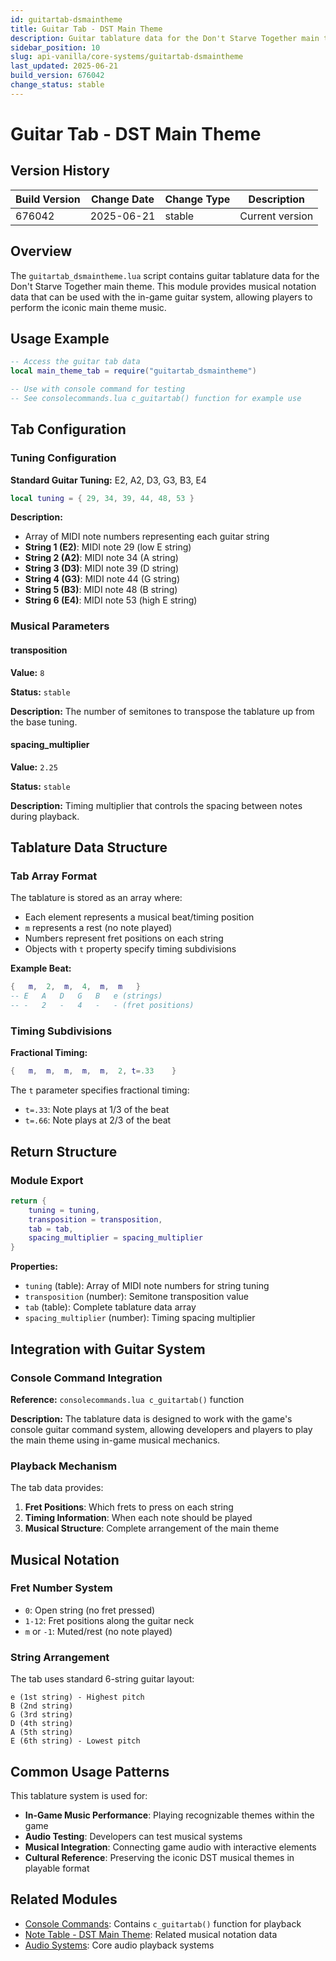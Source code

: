 ```yaml
---
id: guitartab-dsmaintheme
title: Guitar Tab - DST Main Theme
description: Guitar tablature data for the Don't Starve Together main theme
sidebar_position: 10
slug: api-vanilla/core-systems/guitartab-dsmaintheme
last_updated: 2025-06-21
build_version: 676042
change_status: stable
---
```


# Guitar Tab - DST Main Theme

## Version History
| Build Version | Change Date | Change Type | Description |
|---|----|----|----|
| 676042 | 2025-06-21 | stable | Current version |

## Overview

The `guitartab_dsmaintheme.lua` script contains guitar tablature data for the Don't Starve Together main theme. This module provides musical notation data that can be used with the in-game guitar system, allowing players to perform the iconic main theme music.

## Usage Example

```lua
-- Access the guitar tab data
local main_theme_tab = require("guitartab_dsmaintheme")

-- Use with console command for testing
-- See consolecommands.lua c_guitartab() function for example use
```

## Tab Configuration

### Tuning Configuration

**Standard Guitar Tuning:** E2, A2, D3, G3, B3, E4

```lua
local tuning = { 29, 34, 39, 44, 48, 53 }
```

**Description:**
- Array of MIDI note numbers representing each guitar string
- **String 1 (E2)**: MIDI note 29 (low E string)
- **String 2 (A2)**: MIDI note 34 (A string)
- **String 3 (D3)**: MIDI note 39 (D string)
- **String 4 (G3)**: MIDI note 44 (G string)
- **String 5 (B3)**: MIDI note 48 (B string)
- **String 6 (E4)**: MIDI note 53 (high E string)

### Musical Parameters

#### transposition

**Value:** `8`

**Status:** `stable`

**Description:** The number of semitones to transpose the tablature up from the base tuning.

#### spacing_multiplier

**Value:** `2.25`

**Status:** `stable`

**Description:** Timing multiplier that controls the spacing between notes during playback.

## Tablature Data Structure

### Tab Array Format

The tablature is stored as an array where:
- Each element represents a musical beat/timing position
- `m` represents a rest (no note played)
- Numbers represent fret positions on each string
- Objects with `t` property specify timing subdivisions

**Example Beat:**
```lua
{	m,	2,	m,	4,	m,	m	}
-- E   A   D   G   B   e (strings)
-- -   2   -   4   -   - (fret positions)
```

### Timing Subdivisions

**Fractional Timing:**
```lua
{	m,	m,	m,	m,	m,	2, t=.33	}
```

The `t` parameter specifies fractional timing:
- `t=.33`: Note plays at 1/3 of the beat
- `t=.66`: Note plays at 2/3 of the beat

## Return Structure

### Module Export

```lua
return { 
    tuning = tuning, 
    transposition = transposition, 
    tab = tab, 
    spacing_multiplier = spacing_multiplier 
}
```

**Properties:**
- `tuning` (table): Array of MIDI note numbers for string tuning
- `transposition` (number): Semitone transposition value
- `tab` (table): Complete tablature data array
- `spacing_multiplier` (number): Timing spacing multiplier

## Integration with Guitar System

### Console Command Integration

**Reference:** `consolecommands.lua c_guitartab()` function

**Description:**
The tablature data is designed to work with the game's console guitar command system, allowing developers and players to play the main theme using in-game musical mechanics.

### Playback Mechanism

The tab data provides:
1. **Fret Positions**: Which frets to press on each string
2. **Timing Information**: When each note should be played
3. **Musical Structure**: Complete arrangement of the main theme

## Musical Notation

### Fret Number System

- `0`: Open string (no fret pressed)
- `1-12`: Fret positions along the guitar neck
- `m` or `-1`: Muted/rest (no note played)

### String Arrangement

The tab uses standard 6-string guitar layout:
```
e (1st string) - Highest pitch
B (2nd string)
G (3rd string)
D (4th string)
A (5th string)
E (6th string) - Lowest pitch
```

## Common Usage Patterns

This tablature system is used for:
- **In-Game Music Performance**: Playing recognizable themes within the game
- **Audio Testing**: Developers can test musical systems
- **Musical Integration**: Connecting game audio with interactive elements
- **Cultural Reference**: Preserving the iconic DST musical themes in playable format

## Related Modules

- [Console Commands](./consolecommands.md): Contains `c_guitartab()` function for playback
- [Note Table - DST Main Theme](./notetable_dsmaintheme.md): Related musical notation data
- [Audio Systems](mdc:dst-api-webdocs/path/to/audio.md): Core audio playback systems
